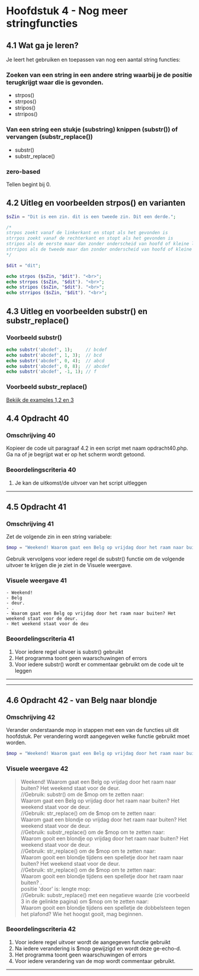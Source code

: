 # Hoofdstuk 4 - Nog meer stringfuncties

## 4.1 Wat ga je leren?
Je leert het gebruiken en toepassen van nog een aantal string functies:

### Zoeken van een string in een andere string waarbij je de positie terugkrijgt waar die is gevonden.
- strpos() 
- strrpos()
- stripos()
- strripos()

### Van een string een stukje (substring) knippen (substr()) of vervangen (substr_replace())
- substr()
- substr_replace()

### zero-based
Tellen begint bij 0.

## 4.2 Uitleg en voorbeelden strpos() en varianten

~~~php
$sZin = "Dit is een zin. dit is een tweede zin. Dit een derde.";

/*
strpos zoekt vanaf de linkerkant en stopt als het gevonden is
strrpos zoekt vanaf de rechterkant en stopt als het gevonden is
stripos als de eerste maar dan zonder onderscheid van hoofd of kleine letters
strripos als de tweede maar dan zonder onderscheid van hoofd of kleine letters
*/

$dit = "dit";

echo strpos ($sZin, "$dit"). "<br>";
echo strrpos ($sZin, "$dit"). "<br>";
echo stripos ($sZin, "$dit"). "<br>";
echo strripos ($sZin, "$dit"). "<br>";

~~~
## 4.3 Uitleg en voorbeelden substr() en substr_replace()

### Voorbeeld substr()
~~~php
echo substr('abcdef', 1);     // bcdef
echo substr('abcdef', 1, 3);  // bcd
echo substr('abcdef', 0, 4);  // abcd
echo substr('abcdef', 0, 8);  // abcdef
echo substr('abcdef', -1, 1); // f
~~~


### Voorbeeld substr_replace()

[Bekijk de examples 1,2 en 3](http://www.w3schools.com/php/func_string_substr_replace.asp)

## 4.4 Opdracht 40

### Omschrijving 40
Kopieer de code uit paragraaf 4.2 in een script met naam opdracht40.php.
Ga na of je begrijpt wat er op het scherm wordt getoond.

### Beoordelingscriteria 40
1. Je kan de uitkomst/de uitvoer van het script uitleggen 

---
## 4.5 Opdracht 41

### Omschrijving 41
Zet de volgende zin in een string variabele:
~~~php
$mop = "Weekend! Waarom gaat een Belg op vrijdag door het raam naar buiten? Het weekend staat voor de deur.";
~~~
Gebruik vervolgens voor iedere regel de substr() functie om de volgende uitvoer te krijgen die je ziet in de Visuele weergave.
### Visuele weergave 41

    - Weekend!
    - Belg
    - deur.
    - .
    - Waarom gaat een Belg op vrijdag door het raam naar buiten? Het weekend staat voor de deur.
    - Het weekend staat voor de deu

### Beoordelingscriteria 41
1. Voor iedere regel uitvoer is substr() gebruikt
2. Het programma toont geen waarschuwingen of errors
3. Voor iedere substr() wordt er commentaar gebruikt om de code uit te leggen

---

---
## 4.6 Opdracht 42 - van Belg naar blondje

### Omschrijving 42
Verander onderstaande mop in stappen met een van de functies uit dit hoofdstuk. Per verandering wordt aangegeven welke functie gebruikt moet worden.

~~~php
$mop = "Weekend! Waarom gaat een Belg op vrijdag door het raam naar buiten? Het weekend staat voor de deur.";
~~~

### Visuele weergave 42
> Weekend! Waarom gaat een Belg op vrijdag door het raam naar buiten? Het weekend staat voor de deur.<br>
> //Gebruik: substr() om de $mop om te zetten naar:<br>
> Waarom gaat een Belg op vrijdag door het raam naar buiten? Het weekend staat voor de deur.<br>
> //Gebruik: str_replace() om de $mop om te zetten naar:<br>
> Waarom gaat een blondje op vrijdag door het raam naar buiten? Het weekend staat voor de deur.<br>
> //Gebruik: substr_replace() om de $mop om te zetten naar:<br>
> Waarom gooit een blondje op vrijdag door het raam naar buiten? Het weekend staat voor de deur.<br>
> //Gebruik: str_replace() om de $mop om te zetten naar:<br>
> Waarom gooit een blondje tijdens een spelletje door het raam naar buiten? Het weekend staat voor de deur.<br>
> //Gebruik: str_replace() om de $mop om te zetten naar:<br>
> Waarom gooit een blondje tijdens een spelletje door het raam naar buiten? .<br>
> positie 'door' is: <positie> lengte mop: <lengte><br>
> //Gebruik: substr_replace() met een negatieve waarde (zie voorbeeld 3 in de gelinkte pagina) om $mop om te zetten naar:<br>
>Waarom gooit een blondje tijdens een spelletje de dobbelsteen tegen het plafond? Wie het hoogst gooit, mag beginnen.<br>

### Beoordelingscriteria 42
1. Voor iedere regel uitvoer wordt de aangegeven functie gebruikt
2. Na iedere verandering is $mop gewijzigd en wordt deze ge-echo-d.
3. Het programma toont geen waarschuwingen of errors
4. Voor iedere verandering van de mop wordt commentaar gebruikt.
---